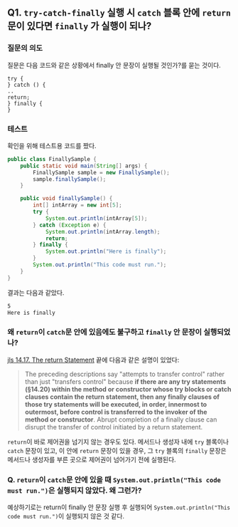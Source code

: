 ## Q1. `try-catch-finally` 실행 시 `catch` 블록 안에 `return` 문이 있다면 `finally` 가 실행이 되나?

### 질문의 의도
질문은 다음 코드와 같은 상황에서 finally 안 문장이 실행될 것인가?를 묻는 것이다.
```
try {
} catch () {
..
return;
} finally {
}
```

### 테스트
확인을 위해 테스트용 코드를 짰다.
```java
public class FinallySample {
	public static void main(String[] args) {
		FinallySample sample = new FinallySample();
		sample.finallySample();
	}

	public void finallySample() {
		int[] intArray = new int[5];
		try {
			System.out.println(intArray[5]);
		} catch (Exception e) {
			System.out.println(intArray.length);
			return;
		} finally {
			System.out.println("Here is finally");
		}
		System.out.println("This code must run.");
	}
}
```
결과는 다음과 같았다.
```bash
5
Here is finally
```

### 왜 `return`이 `catch`문 안에 있음에도 불구하고 `finally` 안 문장이 실행되었나?

[jls 14.17. The return Statement](https://docs.oracle.com/javase/specs/jls/se8/html/jls-14.html#jls-14.17) 끝에 다음과 같은 설명이 있었다:
> The preceding descriptions say "attempts to transfer control" rather than just "transfers control" because **if there are any try statements (§14.20) within the method or constructor whose try blocks or catch clauses contain the return statement, then any finally clauses of those try statements will be executed, in order, innermost to outermost, before control is transferred to the invoker of the method or constructor**. Abrupt completion of a finally clause can disrupt the transfer of control initiated by a return statement.

`return`이 바로 제어권을 넘기지 않는 경우도 있다. 메서드나 생성자 내에 `try` 블록이나 `catch` 문장이 있고, 이 안에 `return` 문장이 있을 경우, 그 `try` 블록의 `finally` 문장은 메서드나 생성자를 부른 곳으로 제어권이 넘어가기 전에 실행된다.

### Q. `return`이 `catch`문 안에 있을 때 `System.out.println("This code must run.")`은 실행되지 않았다. 왜 그런가?

예상하기로는 return이 finally 안 문장 실행 후 실행되어 `System.out.println("This code must run.")`이 실행되지 않은 것 같다.
